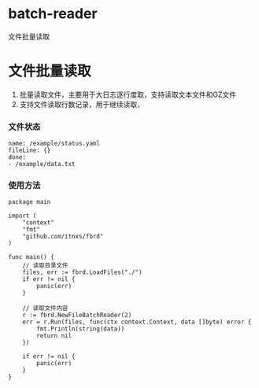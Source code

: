 # batch-reader
文件批量读取

# 文件批量读取
 1. 批量读取文件，主要用于大日志逐行度取，支持读取文本文件和GZ文件
 2. 支持文件读取行数记录，用于继续读取，
 
### 文件状态
```
name: /example/status.yaml
fileLine: {}
done:
- /example/data.txt

```

### 使用方法
```
package main

import (
	"context"
	"fmt"
	"github.com/itnxs/fbrd"
)

func main() {
	// 读取目录文件
	files, err := fbrd.LoadFiles("./")
	if err != nil {
		panic(err)
	}

	// 读取文件内容
	r := fbrd.NewFileBatchReader(2)
	err = r.Run(files, func(ctx context.Context, data []byte) error {
		fmt.Println(string(data))
		return nil
	})

	if err != nil {
		panic(err)
	}
}
```

